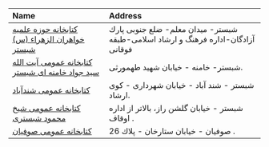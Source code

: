 | Name                                                                                                                                     | Address                                                                          |
|:-----------------------------------------------------------------------------------------------------------------------------------------|:---------------------------------------------------------------------------------|
| [کتابخانه حوزه علمیه خواهران الزهراء (س) شبستر](https://lib.ir/fa/library/684/کتابخانه-حوزه-علمیه-خواهران-الزهراء-س-شبستر/search/)       | شبستر- میدان معلم- ضلع جنوبی پارك آزادگان-اداره فرهنگ و ارشاد اسلامی-طبقه فوقانی |
| [كتابخانه عمومی آیت الله سید جواد خامنه ای شبستر](https://lib.ir/fa/library/337/كتابخانه-عمومی-آیت-الله-سید-جواد-خامنه-ای-شبستر/search/) | شبستر- خامنه - خيابان شهيد طهمورثى.                                              |
| [كتابخانه عمومی شندآباد](https://lib.ir/fa/library/329/كتابخانه-عمومی-شندآباد/search/)                                                   | شبستر - شند آباد - خیابان شهرداری - كوی ارشاد.                                   |
| [كتابخانه عمومی شیخ محمود شبستری](https://lib.ir/fa/library/328/كتابخانه-عمومی-شیخ-محمود-شبستری/search/)                                 | شبستر - خیابان گلشن راز، بالاتر از اداره اوقاف .                                 |
| [كتابخانه عمومی صوفیان](https://lib.ir/fa/library/327/كتابخانه-عمومی-صوفیان/search/)                                                     | صوفيان - خيابان ستارخان - پلاك 26 .                                              |